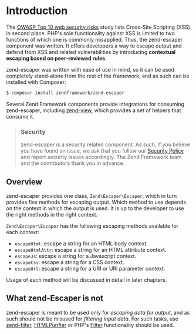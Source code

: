 # Introduction

The [OWASP Top 10 web security risks](https://www.owasp.org/index.php/Top_10_2010-Main)
study lists Cross-Site Scripting (XSS) in second place. PHP's sole functionality
against XSS is limited to two functions of which one is commonly misapplied.
Thus, the zend-escaper component was written. It offers developers a way to
escape output and defend from XSS and related vulnerabilities by introducing
**contextual escaping based on peer-reviewed rules**.

zend-escaper was written with ease of use in mind, so it can be used completely stand-alone from
the rest of the framework, and as such can be installed with Composer:

```bash
$ composer install zendframework/zend-escaper
```

Several Zend Framework components provide integrations for consuming
zend-escaper, including [zend-view](https://github.com/zendframework/zend-view),
which provides a set of helpers that consume it.

> ### Security
>
> zend-escaper is a security related component. As such, if you believe you have
> found an issue, we ask that you follow our [Security  Policy](http://framework.zend.com/security/)
> and report security issues accordingly. The Zend Framework team and the
> contributors thank you in advance.

## Overview

zend-escaper provides one class, `Zend\Escaper\Escaper`, which in turn provides
five methods for escaping output. Which method to use  depends on the context in
which the output is used. It is up to the developer to use the right methods in
the right context.

`Zend\Escaper\Escaper` has the following escaping methods available for each context:

- `escapeHtml`: escape a string for an HTML body context.
- `escapeHtmlAttr`: escape a string for an HTML attribute context.
- `escapeJs`: escape a string for a Javascript context.
- `escapeCss`: escape a string for a CSS context.
- `escapeUrl`: escape a string for a URI or URI parameter context.

Usage of each method will be discussed in detail in later chapters.

## What zend-Escaper is not

zend-escaper is meant to be used only for *escaping data for output*, and as
such should not be misused for *filtering input data*. For such tasks, use
[zend-filter](https://docs.zendframework.com/zend-filter/),
[HTMLPurifier](http://htmlpurifier.org/) or PHP's
[Filter](http://php.net/filter) functionality should be used.
